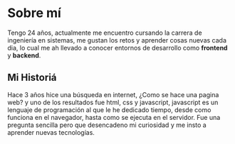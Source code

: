 # Sobre mí

Tengo 24 años, actualmente me encuentro cursando la carrera de ingeniería en sistemas, me gustan los retos y aprender cosas nuevas cada dia, lo cual me ah llevado a conocer entornos de desarrollo como <strong>frontend</strong> y <strong>backend</strong>.

## Mi Historiá

Hace 3 años hice una búsqueda en internet, ¿Como se hace una pagina web? y uno de los resultados fue html, css y javascript, javascript es un lenguaje de programación al que le he dedicado tiempo, desde como funciona en el navegador, hasta como se ejecuta en el servidor. Fue una pregunta sencilla pero que desencadeno mi curiosidad y me insto a aprender nuevas tecnologías.
